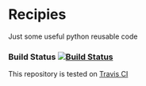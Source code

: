 Recipies
========

Just some useful python reusable code


### Build Status [![Build Status](https://travis-ci.org/Saevon/Recipes.svg?branch=master)](https://travis-ci.org/Saevon/Recipes)

This repository is tested on [Travis CI](https://travis-ci.org)
